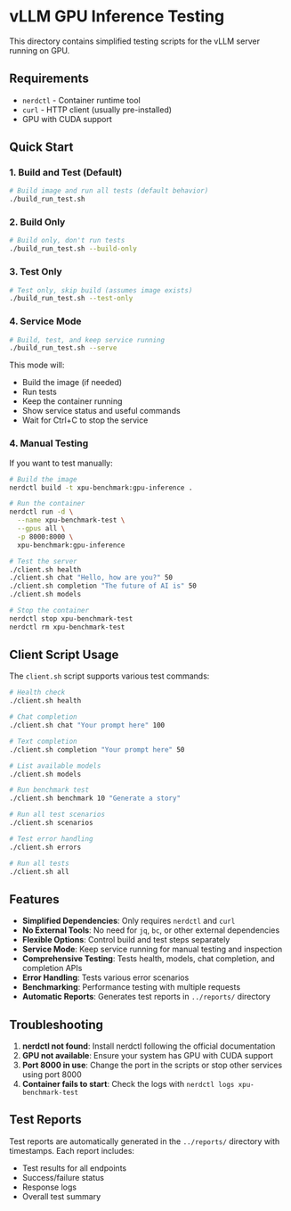 # vLLM GPU Inference Testing

This directory contains simplified testing scripts for the vLLM server running on GPU.

## Requirements

- `nerdctl` - Container runtime tool
- `curl` - HTTP client (usually pre-installed)
- GPU with CUDA support

## Quick Start

### 1. Build and Test (Default)

```bash
# Build image and run all tests (default behavior)
./build_run_test.sh
```

### 2. Build Only

```bash
# Build only, don't run tests
./build_run_test.sh --build-only
```

### 3. Test Only

```bash
# Test only, skip build (assumes image exists)
./build_run_test.sh --test-only
```

### 4. Service Mode

```bash
# Build, test, and keep service running
./build_run_test.sh --serve
```

This mode will:
- Build the image (if needed)
- Run tests
- Keep the container running
- Show service status and useful commands
- Wait for Ctrl+C to stop the service

### 4. Manual Testing

If you want to test manually:

```bash
# Build the image
nerdctl build -t xpu-benchmark:gpu-inference .

# Run the container
nerdctl run -d \
  --name xpu-benchmark-test \
  --gpus all \
  -p 8000:8000 \
  xpu-benchmark:gpu-inference

# Test the server
./client.sh health
./client.sh chat "Hello, how are you?" 50
./client.sh completion "The future of AI is" 50
./client.sh models

# Stop the container
nerdctl stop xpu-benchmark-test
nerdctl rm xpu-benchmark-test
```

## Client Script Usage

The `client.sh` script supports various test commands:

```bash
# Health check
./client.sh health

# Chat completion
./client.sh chat "Your prompt here" 100

# Text completion
./client.sh completion "Your prompt here" 50

# List available models
./client.sh models

# Run benchmark test
./client.sh benchmark 10 "Generate a story"

# Run all test scenarios
./client.sh scenarios

# Test error handling
./client.sh errors

# Run all tests
./client.sh all
```

## Features

- **Simplified Dependencies**: Only requires `nerdctl` and `curl`
- **No External Tools**: No need for `jq`, `bc`, or other external dependencies
- **Flexible Options**: Control build and test steps separately
- **Service Mode**: Keep service running for manual testing and inspection
- **Comprehensive Testing**: Tests health, models, chat completion, and completion APIs
- **Error Handling**: Tests various error scenarios
- **Benchmarking**: Performance testing with multiple requests
- **Automatic Reports**: Generates test reports in `../reports/` directory

## Troubleshooting

1. **nerdctl not found**: Install nerdctl following the official documentation
2. **GPU not available**: Ensure your system has GPU with CUDA support
3. **Port 8000 in use**: Change the port in the scripts or stop other services using port 8000
4. **Container fails to start**: Check the logs with `nerdctl logs xpu-benchmark-test`

## Test Reports

Test reports are automatically generated in the `../reports/` directory with timestamps. Each report includes:

- Test results for all endpoints
- Success/failure status
- Response logs
- Overall test summary 